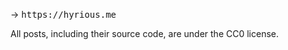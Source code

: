 <p>&rarr; <samp>https://hyrious.me</samp></p>

All posts, including their source code, are under the CC0 license.

